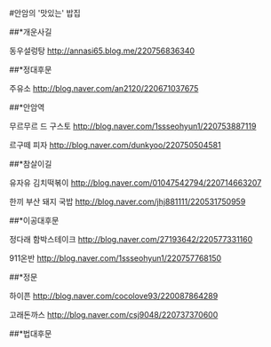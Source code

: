 #안암의 '맛있는' 밥집

##*개운사길

동우설렁탕
http://annasi65.blog.me/220756836340


##*정대후문

주유소
http://blog.naver.com/an2120/220671037675

##*안암역

무르무르 드 구스토
http://blog.naver.com/1ssseohyun1/220753887119

르구떼 피자
http://blog.naver.com/dunkyoo/220750504581


##*참살이길

유자유 김치떡볶이
http://blog.naver.com/01047542794/220714663207

한끼 부산 돼지 국밥
http://blog.naver.com/jhj881111/220531750959

##*이공대후문

정다래 함박스테이크
http://blog.naver.com/27193642/220577331160

911온반
http://blog.naver.com/1ssseohyun1/220757768150


##*정문

하이픈
http://blog.naver.com/cocolove93/220087864289

고래돈까스
http://blog.naver.com/csj9048/220737370600


##*법대후문

